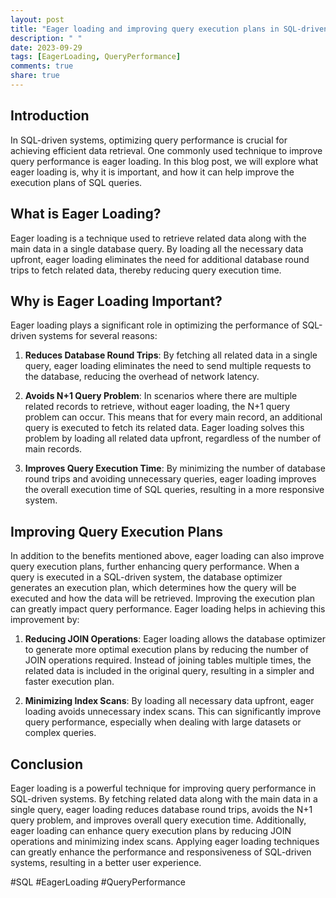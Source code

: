 ```yaml
---
layout: post
title: "Eager loading and improving query execution plans in SQL-driven systems"
description: " "
date: 2023-09-29
tags: [EagerLoading, QueryPerformance]
comments: true
share: true
---
```


## Introduction

In SQL-driven systems, optimizing query performance is crucial for achieving efficient data retrieval. One commonly used technique to improve query performance is eager loading. In this blog post, we will explore what eager loading is, why it is important, and how it can help improve the execution plans of SQL queries.

## What is Eager Loading?

Eager loading is a technique used to retrieve related data along with the main data in a single database query. By loading all the necessary data upfront, eager loading eliminates the need for additional database round trips to fetch related data, thereby reducing query execution time.

## Why is Eager Loading Important?

Eager loading plays a significant role in optimizing the performance of SQL-driven systems for several reasons:

1. **Reduces Database Round Trips**: By fetching all related data in a single query, eager loading eliminates the need to send multiple requests to the database, reducing the overhead of network latency.

2. **Avoids N+1 Query Problem**: In scenarios where there are multiple related records to retrieve, without eager loading, the N+1 query problem can occur. This means that for every main record, an additional query is executed to fetch its related data. Eager loading solves this problem by loading all related data upfront, regardless of the number of main records.

3. **Improves Query Execution Time**: By minimizing the number of database round trips and avoiding unnecessary queries, eager loading improves the overall execution time of SQL queries, resulting in a more responsive system.

## Improving Query Execution Plans

In addition to the benefits mentioned above, eager loading can also improve query execution plans, further enhancing query performance. When a query is executed in a SQL-driven system, the database optimizer generates an execution plan, which determines how the query will be executed and how the data will be retrieved. Improving the execution plan can greatly impact query performance. Eager loading helps in achieving this improvement by:

1. **Reducing JOIN Operations**: Eager loading allows the database optimizer to generate more optimal execution plans by reducing the number of JOIN operations required. Instead of joining tables multiple times, the related data is included in the original query, resulting in a simpler and faster execution plan.

2. **Minimizing Index Scans**: By loading all necessary data upfront, eager loading avoids unnecessary index scans. This can significantly improve query performance, especially when dealing with large datasets or complex queries.

## Conclusion

Eager loading is a powerful technique for improving query performance in SQL-driven systems. By fetching related data along with the main data in a single query, eager loading reduces database round trips, avoids the N+1 query problem, and improves overall query execution time. Additionally, eager loading can enhance query execution plans by reducing JOIN operations and minimizing index scans. Applying eager loading techniques can greatly enhance the performance and responsiveness of SQL-driven systems, resulting in a better user experience.

#SQL #EagerLoading #QueryPerformance